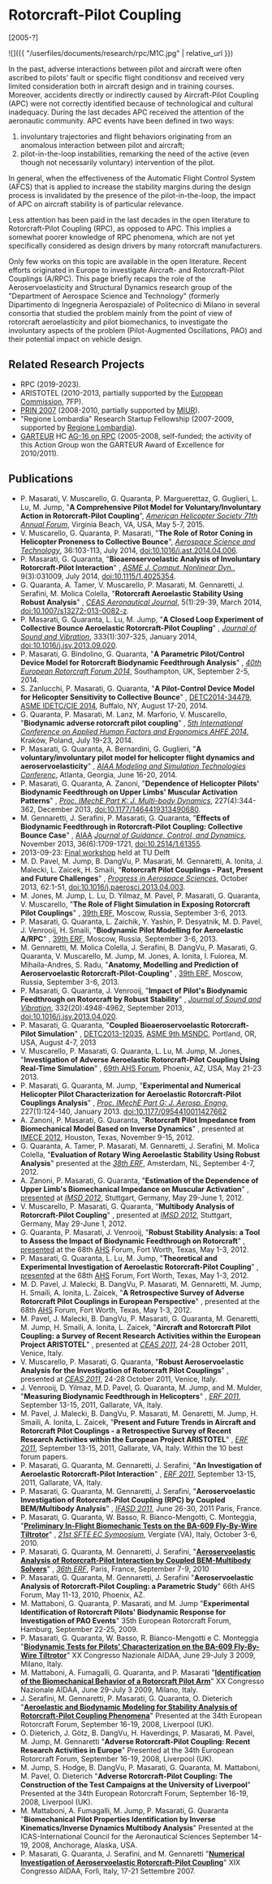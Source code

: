 ---
---

# Rotorcraft-Pilot Coupling 
[2005-?] 

![]({{ "/userfiles/documents/research/rpc/M1C.jpg" | relative_url }})

In the past, adverse interactions between pilot and aircraft were often ascribed to pilots' fault or specific flight conditionsv and received very limited consideration both in aircraft design and in training courses. Moreover, accidents directly or indirectly caused by Aircraft-Pilot Coupling (APC) were not correctly identified because of technological and cultural inadequacy. During the last decades APC received the attention of the aeronautic community. APC events have been defined in two ways: 

1. involuntary trajectories and flight behaviors originating from an anomalous interaction between pilot and aircraft; 
2. pilot-in-the-loop instabilities, remarking the need of the active (even though not necessarily voluntary) intervention of the pilot. 

In general, when the effectiveness of the Automatic Flight Control System (AFCS) that is applied to increase the stability margins during the design process is invalidated by the presence of the pilot-in-the-loop, the impact of APC on aircraft stability is of particular relevance. 

Less attention has been paid in the last decades in the open literature to Rotorcraft-Pilot Coupling (RPC), as opposed to APC. This implies a somewhat poorer knowledge of RPC phenomena, which are not yet specifically considered as design drivers by many rotorcraft manufacturers. 

Only few works on this topic are available in the open literature. Recent efforts originated in Europe to investigate Aircraft- and Rotorcraft-Pilot Couplings (A/RPC). This page briefly recaps the role of the Aeroservoelasticity and Structural Dynamics research group of the "Department of Aerospace Science and Technology" (formerly Dipartimento di Ingegneria Aerospaziale) of Politecnico di Milano in several consortia that studied the problem mainly from the point of view of rotorcraft aeroelasticity and pilot biomechanics, to investigate the involuntary aspects of the problem (Pilot-Augmented Oscillations, PAO) and their potential impact on vehicle design. 

## Related Research Projects
* RPC (2019-2023).
* ARISTOTEL (2010-2013, partially supported by the [European Commission](http://cordis.europa.eu/fp7/home_en.html), 7FP). 
* [PRIN 2007](http://prin.miur.it/index.php?pag=2007) (2008-2010, partially supported by [MIUR](http://prin.miur.it/)). 
* "Regione Lombardia" Research Startup Fellowship (2007-2009, supported by [Regione Lombardia](http://www.regione.lombardia.it/)). 
* [GARTEUR](http://www.garteur.org/) HC [AG-16 on RPC](https://www.mbdyn.org/userfiles/documents/research/garteur-ag-16.html) (2005-2008, self-funded; the activity of this Action Group won the GARTEUR Award of Excellence for 2010/2011). 

## Publications
* P. Masarati, V. Muscarello, G. Quaranta, P. Marguerettaz, G. Guglieri, L. Lu, M. Jump, "**A Comprehensive Pilot Model for Voluntary/Involuntary Action in Rotorcraft-Pilot Coupling**", 
  [_American Helicopter Society 71th Annual Forum_](http://vtol.org/annual-forum/forum-71), Virginia Beach, VA, USA, May 5-7, 2015. 
* V. Muscarello, G. Quaranta, P. Masarati, "**The Role of Rotor Coning in Helicopter Proneness to Collective Bounce**", 
  [_Aerospace Science and Technology_](http://www.journals.elsevier.com/aerospace-science-and-technology), 36:103-113, July 2014, [doi:10.1016/j.ast.2014.04.006](http://dx.doi.org/10.1016/j.ast.2014.04.006). 
* P. Masarati, G. Quaranta, "**Bioaeroservoelastic Analysis of Involuntary Rotorcraft-Pilot Interaction**" , 
  [_ASME J. Comput. Nonlinear Dyn._](http://journaltool.asme.org/Content/JournalDescriptions.cfm?journalId=21&Journal=CND), 
  9(3):031009, July 2014, [doi:10.1115/1.4025354](http://dx.doi.org/10.1115/1.4025354). 
* G. Quaranta, A. Tamer, V. Muscarello, P. Masarati, M. Gennaretti, J. Serafini, M. Molica Colella, "**Rotorcraft Aeroelastic Stability Using Robust Analysis**" , 
  [_CEAS Aeronautical Journal_](http://link.springer.com/journal/13272), 
  5(1):29-39, March 2014, [doi:10.1007/s13272-013-0082-z](http://dx.doi.org/10.1007/s13272-013-0082-z). 
* P. Masarati, G. Quaranta, L. Lu, M. Jump, "**A Closed Loop Experiment of Collective Bounce Aeroelastic Rotorcraft-Pilot Coupling**" ,
  [_Journal of Sound and Vibration_](http://www.journals.elsevier.com/journal-of-sound-and-vibration/), 
  333(1):307-325, January 2014, [doi:10.1016/j.jsv.2013.09.020](http://dx.doi.org/10.1016/j.jsv.2013.09.020). 
* P. Masarati, G. Bindolino, G. Quaranta, "**A Parametric Pilot/Control Device Model for Rotorcraft Biodynamic Feedthrough Analysis**" , 
  [_40th European Rotorcraft Forum 2014_](http://aerosociety.com/About-Us/specgroups/Rotorcraft/ERF-2014), Southampton, UK, September 2-5, 2014. 
* S. Zanlucchi, P. Masarati, G. Quaranta, "**A Pilot-Control Device Model for Helicopter Sensitivity to Collective Bounce**" , 
  [DETC2014-34479](http://dx.doi.org/10.1115/DETC2014-34479), 
  [ASME IDETC/CIE 2014](http://www.asmeconferences.org/IDETC2014/), Buffalo, NY, August 17-20, 2014. 
* G. Quaranta, P. Masarati, M. Lanz, M. Marforio, V. Muscarello, "**Biodynamic adverse rotorcraft pilot coupling**" ,
  [_5th International Conference on Applied Human Factors and Ergonomics AHFE 2014_](http://www.ahfe2014.org/), 
  Kraków, Poland, July 19-23, 2014. 
* P. Masarati, G. Quaranta, A. Bernardini, G. Guglieri, 
  "**A voluntary/involuntary pilot model for helicopter flight dynamics and aeroservoelasticity**" , 
  [_AIAA Modeling and Simulation Technologies Conferenc_](http://www.aiaa.org/aviation2014/), Atlanta, Georgia, June 16-20, 2014. 
* P. Masarati, G. Quaranta, A. Zanoni, "**Dependence of Helicopter Pilots' Biodynamic Feedthrough on Upper Limbs' Muscular Activation Patterns**" , 
  [_Proc. IMechE Part K: J. Multi-body Dynamics_](http://www.uk.sagepub.com/journals/Journal202024), 
  227(4):344-362, December 2013, [doi:10.1177/1464419313490680](http://dx.doi.org/10.1177/1464419313490680). 
* M. Gennaretti, J. Serafini, P. Masarati, G. Quaranta, 
  "**Effects of Biodynamic Feedthrough in Rotorcraft-Pilot Coupling: Collective Bounce Case**" , 
  [AIAA](http://www.aiaa.org/) [_Journal of Guidance, Control, and Dynamics_](http://arc.aiaa.org/loi/jgcd), November 2013, 36(6):1709-1721, 
  [doi:10.2514/1.61355](http://dx.doi.org/10.2514/1.61355). 
* 2013-09-23: [Final workshop](http://aristotel-project.eu/news-events/final-workshop/) held at TU Delft 
* M. D. Pavel, M. Jump, B. DangVu, P. Masarati, M. Gennaretti, A. Ionita, J. Malecki, L. Zaicek, H. Smaili, 
  "**Rotorcraft Pilot Couplings - Past, Present and Future Challenges**" , 
  [_Progress in Aerospace Sciences_](http://www.journals.elsevier.com/progress-in-aerospace-sciences/), 
  October 2013, 62:1-51, [doi:10.1016/j.paerosci.2013.04.003](http://dx.doi.org/10.1016/j.paerosci.2013.04.003). 
* M. Jones, M. Jump, L. Lu, D. Yilmaz, M. Pavel, P. Masarati, G. Quaranta, V. Muscarello, 
  "**The Role of Flight Simulation in Exposing Rotorcraft Pilot Couplings**" , 
  [39th ERF](http://erf2013.org/), Moscow, Russia, September 3-6, 2013. 
* P. Masarati, G. Quaranta, L. Zaichik, Y. Yashin, P. Desyatnik, M. D. Pavel, J. Venrooij, H. Smaili, 
  "**Biodynamic Pilot Modelling for Aeroelastic A/RPC**" , 
  [39th ERF](http://erf2013.org/), Moscow, Russia, September 3-6, 2013. 
* M. Gennaretti, M. Molica Colella, J. Serafini, B. DangVu, P. Masarati, G. Quaranta, V. Muscarello, M. Jump, M. Jones, A. Ionita, I. Fuiorea, M. Mihaila-Andres, S. Radu, 
  "**Anatomy, Modelling and Prediction of Aeroservoelastic Rotorcraft-Pilot-Coupling**" , 
  [39th ERF](http://erf2013.org/), Moscow, Russia, September 3-6, 2013. 
* P. Masarati, G. Quaranta, J. Venrooij, 
  "**Impact of Pilot's Biodynamic Feedthrough on Rotorcraft by Robust Stability**" , 
  [_Journal of Sound and Vibration_](http://www.journals.elsevier.com/journal-of-sound-and-vibration/), 
  332(20):4948-4962, September 2013, [doi:10.1016/j.jsv.2013.04.020](http://dx.doi.org/10.1016/j.jsv.2013.04.020). 
* P. Masarati, G. Quaranta, "**Coupled Bioaeroservoelastic Rotorcraft-Pilot Simulation**" , 
  [DETC2013-12035](http://dx.doi.org/10.1115/DETC2013-12035), 
  [ASME 9th MSNDC](http://www.asmeconferences.org/IDETC2013), Portland, OR, USA, August 4-7, 2013 
* V. Muscarello, P. Masarati, G. Quaranta, L. Lu, M. Jump, M. Jones, 
  "**Investigation of Adverse Aeroelastic Rotorcraft-Pilot Coupling Using Real-Time Simulation**" , 
  [69th AHS Forum](http://vtol.org/), Phoenix, AZ, USA, May 21-23 2013. 
* P. Masarati, G. Quaranta, M. Jump, 
  "**Experimental and Numerical Helicopter Pilot Characterization for Aeroelastic Rotorcraft-Pilot Couplings Analysis**" , 
  [_Proc. IMechE Part G: J. Aerosp. Engng._](http://www.uk.sagepub.com/journals/Journal202021) 
  227(1):124-140, January 2013. [doi:10.1177/0954410011427662](http://dx.doi.org/10.1177/0954410011427662) 
* A. Zanoni, P. Masarati, G. Quaranta, 
  "**Rotorcraft Pilot Impedance from Biomechanical Model Based on Inverse Dynamics**" , 
  presented at [IMECE 2012](http://www.asmeconferences.org/congress2012/), Houston, Texas, November 9-15, 2012. 
* G. Quaranta, A. Tamer, P. Masarati, M. Gennaretti, J. Serafini, M. Molica Colella, 
  "**Evaluation of Rotary Wing Aeroelastic Stability Using Robust Analysis**" 
  presented at the [_38th ERF_](http://erf2012.nlr.nl/), Amsterdam, NL, September 4-7, 2012. 
* A. Zanoni, P. Masarati, G. Quaranta, 
  "**Estimation of the Dependence of Upper Limb's Biomechanical Impedance on Muscular Activation**" , 
  [presented](http://www.aero.polimi.it/masarati/Publications/imsd2012_bm_pres.pdf) at 
  [_IMSD 2012_](http://www.imsd2012.uni-stuttgart.de/), Stuttgart, Germany, May 29-June 1, 2012. 
* V. Muscarello, P. Masarati, G. Quaranta, "**Multibody Analysis of Rotorcraft-Pilot Coupling**" , presented at [_IMSD 2012_](http://www.imsd2012.uni-stuttgart.de/), Stuttgart, Germany, May 29-June 1, 2012. 
* G. Quaranta, P. Masarati, J. Venrooij, "**Robust Stability Analysis: a Tool to Assess the Impact of Biodynamic Feedthrough on Rotorcraft**" , 
  [presented](http://www.aero.polimi.it/masarati/Publications/robust-bdft_pres.pdf) at the 
  68th [AHS](http://www.vtol.org/) Forum, Fort Worth, Texas, May 1-3, 2012. 
* P. Masarati, G. Quaranta, L. Lu, M. Jump, 
  "**Theoretical and Experimental Investigation of Aeroelastic Rotorcraft-Pilot Coupling**" , 
  [presented](http://www.aero.polimi.it/masarati/Publications/pao_pres.pdf) at the 68th [AHS](http://www.vtol.org/) Forum, Fort Worth, Texas, May 1-3, 2012. 
* M. D. Pavel, J. Malecki, B. DangVu, P. Masarati, M. Gennaretti, M. Jump, H. Smaili, A. Ionita, L. Zaicek, "**A Retrospective Survey of Adverse Rotorcraft Pilot Couplings in European Perspective**" , presented at the 68th [AHS](http://www.vtol.org/) Forum, Fort Worth, Texas, May 1-3, 2012. 
* M. Pavel, J. Malecki, B. DangVu, P. Masarati, G. Quaranta, M. Genaretti, M. Jump, H. Smaili, A. Ionita, L. Zaicek, "**Aircraft and Rotorcraft Pilot Coupling: a Survey of Recent Research Activities within the European Project ARISTOTEL**" , presented at 
  [_CEAS 2011_](http://www.ceas2011.org/), 24-28 October 2011, Venice, Italy. 
* V. Muscarello, P. Masarati, G. Quaranta, "**Robust Aeroservoelastic Analysis for the Investigation of Rotorcraft Pilot Couplings**" , presented at [_CEAS 2011_](http://www.ceas2011.org/), 24-28 October 2011, Venice, Italy. 
* J. Venrooij, D. Yilmaz, M.D. Pavel, G. Quaranta, M. Jump, and M. Mulder, "**Measuring Biodynamic Feedthrough in Helicopters**" , [_ERF 2011_](http://www.erf2011.org/), September 13-15, 2011, Gallarate, VA, Italy. 
* M. Pavel, J. Malecki, B. DangVu, P. Masarati, M. Genaretti, M. Jump, H. Smaili, A. Ionita, L. Zaicek, "**Present and Future Trends in Aircraft and Rotorcraft Pilot Couplings - a Retrospective Survey of Recent Research Activities within the European Project ARISTOTEL**" , [_ERF 2011_](http://www.erf2011.org/), September 13-15, 2011, Gallarate, VA, Italy. Within the 10 best forum papers. 
* P. Masarati, G. Quaranta, M. Gennaretti, J. Serafini, "**An Investigation of Aeroelastic Rotorcraft-Pilot Interaction**" , [_ERF 2011_](http://www.erf2011.org/), September 13-15, 2011, Gallarate, VA, Italy. 
* P. Masarati, G. Quaranta, M. Gennaretti, J. Serafini, 
  "**Aeroservoelastic Investigation of Rotorcraft-Pilot Coupling (RPC) by Coupled BEM/Multibody Analysis**" , 
  [_IFASD 2011_](http://www.ifasd2011.com/), June 26-30, 2011 Paris, France. 
* P. Masarati, G. Quaranta, W. Basso, R. Bianco-Mengotti, C. Monteggia, 
  "[**Preliminary In-Flight Biomechanic Tests on the BA-609 Fly-By-Wire Tiltrotor**](http://www.aero.polimi.it/masarati/Publications/sfte2010_609_bm.pdf)" , 
  [_21st SFTE EC Symposium_](http://www.sfte-ec.se/), Vergiate (VA), Italy, October 3-6, 2010. 
* P. Masarati, G. Quaranta, M. Gennaretti, J. Serafini, 
  "[**Aeroservoelastic Analysis of Rotorcraft-Pilot Interaction by Coupled BEM-Multibody Solvers**](http://www.aero.polimi.it/masarati/Publications/rpcerf2010.pdf)" , 
  [_36th ERF_](http://www.erf2010.org/), Paris, France, September 7-9, 2010 
* P. Masarati, G. Quaranta, M. Gennaretti, J. Serafini "**Aeroservoelastic Analysis of Rotorcraft-Pilot Coupling: a Parametric Study**" 66th AHS Forum, May 11-13, 2010, Phoenix, AZ. 
* M. Mattaboni, G. Quaranta, P. Masarati, and M. Jump "**Experimental Identification of Rotorcraft Pilots' Biodynamic Response for Investigation of PAO Events**" 35th European Rotorcraft Forum, Hamburg, September 22-25, 2009. 
* P. Masarati, G. Quaranta, W. Basso, R. Bianco-Mengotti e C. Monteggia 
  "[**Biodynamic Tests for Pilots' Characterization on the BA-609 Fly-By-Wire Tiltrotor**](http://www.aero.polimi.it/masarati/Publications/aidaa2009_609_quaranta_paper.pdf)" XX Congresso Nazionale AIDAA, June 29-July 3 2009, Milano, Italy. 
* M. Mattaboni, A. Fumagalli, G. Quaranta, and P. Masarati "[**Identification of the Biomechanical Behavior of a Rotorcraft Pilot Arm**](http://www.aero.polimi.it/masarati/Publications/aidaa2009bm.pdf)" XX Congresso Nazionale AIDAA, June 29-July 3 2009, Milano, Italy. 
* J. Serafini, M. Gennaretti, P. Masarati, G. Quaranta, O. Dieterich 
  "[**Aeroelastic and Biodynamic Modeling for Stability Analysis of Rotorcraft-Pilot Coupling Phenomena**](http://www.aero.polimi.it/masarati/Publications/08erf_ae.pdf)" Presented at the 34th European Rotorcraft Forum, September 16-19, 2008, Liverpool (UK). 
* O. Dieterich, J. Götz, B. DangVu, H. Haverdings, P. Masarati, M. Pavel, M. Jump, M. Gennaretti "**Adverse Rotorcraft-Pilot Coupling: Recent Research Activities in Europe**" Presented at the 34th European Rotorcraft Forum, September 16-19, 2008, Liverpool (UK). 
* M. Jump, S. Hodge, B. DangVu, P. Masarati, G. Quaranta, M. Mattaboni, M. Pavel, O. Dieterich "**Adverse Rotorcraft-Pilot Coupling: The Construction of the Test Campaigns at the University of Liverpool**" Presented at the 34th European Rotorcraft Forum, September 16-19, 2008, Liverpool (UK). 
* M. Mattaboni, A. Fumagalli, M. Jump, P. Masarati, G. Quaranta "**Biomechanical Pilot Properties Identification by Inverse Kinematics/Inverse Dynamics Multibody Analysis**" Presented at the ICAS-International Council for the Aeronautical Sciences September 14-19, 2008, Anchorage, Alaska, USA. 
* P. Masarati, G. Quaranta, J. Serafini, and M. Gennaretti "[**Numerical Investigation of Aeroservoelastic Rotorcraft-Pilot Coupling**](http://www.aero.polimi.it/masarati/Publications/aidaa2007-rpc.pdf)" XIX Congresso AIDAA, Forlì, Italy, 17-21 Settembre 2007. 
